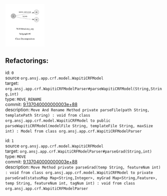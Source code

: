 <img src=subgraph_atomic_0.svg width=25%>

## Refactorings:

id: `0`\
source `org.ansj.app.crf.model.WapitiCRFModel`\
target: `org.ansj.app.crf.WapitiCRFModelParser#parseWapitiCRFModel(String,String,int)`\
type: `MOVE_RENAME`\
commit: [9.137040000000003e+88](https://github.com/NLPchina/ansj_seg/commit/913704e835169255530c7408cad11ce9a714d4ec)\
description: `Move And Rename Method private parseFile(path String, templatePath String) : void from class org.ansj.app.crf.model.WapitiCRFModel to public parseWapitiCRFModel(modelFile String, templateFile String, maxSize int) : Model from class org.ansj.app.crf.WapitiCRFModelParser`

id: `1`\
source `org.ansj.app.crf.model.WapitiCRFModel`\
target: `org.ansj.app.crf.WapitiCRFModelParser#parseGrad(String,int)`\
type: `MOVE`\
commit: [9.137040000000003e+88](https://github.com/NLPchina/ansj_seg/commit/913704e835169255530c7408cad11ce9a714d4ec)\
description: `Move Method private parseGrad(temp String, featureNum int) : void from class org.ansj.app.crf.model.WapitiCRFModel to private parseGrad(statusMap Map<String,Integer>, myGrad Map<String,Feature>, temp String, featureNum int, tagNum int) : void from class org.ansj.app.crf.WapitiCRFModelParser`

